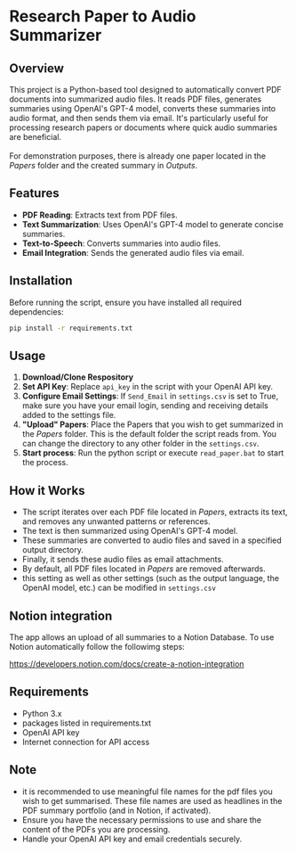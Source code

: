 # Research Paper to Audio Summarizer

## Overview
This project is a Python-based tool designed to automatically convert PDF documents into summarized audio files. It reads PDF files, generates summaries using OpenAI's GPT-4 model, converts these summaries into audio format, and then sends them via email. It's particularly useful for processing research papers or documents where quick audio summaries are beneficial.<br><br>For demonstration purposes, there is already one paper located in the *Papers* folder and the created summary in *Outputs*.

## Features
- **PDF Reading**: Extracts text from PDF files.
- **Text Summarization**: Uses OpenAI's GPT-4 model to generate concise summaries.
- **Text-to-Speech**: Converts summaries into audio files.
- **Email Integration**: Sends the generated audio files via email.

## Installation

Before running the script, ensure you have installed all required dependencies:

```bash
pip install -r requirements.txt
```

## Usage

1. **Download/Clone Respository**
2. **Set API Key**: Replace `api_key` in the script with your OpenAI API key.
3. **Configure Email Settings**: If `Send_Email` in `settings.csv` is set to True, make sure you have your email login, sending and receiving details added to the settings file.
4. **"Upload" Papers**: Place the Papers that you wish to get summarized in the *Papers* folder. This is the default folder the script reads from. You can change the directory to any other folder in the `settings.csv`.
5. **Start process**: Run the python script or execute `read_paper.bat` to start the process.


## How it Works

- The script iterates over each PDF file located in *Papers*, extracts its text, and removes any unwanted patterns or references.
- The text is then summarized using OpenAI's GPT-4 model.
- These summaries are converted to audio files and saved in a specified output directory.
- Finally, it sends these audio files as email attachments.
- By default, all PDF files located in *Papers* are removed afterwards.
- this setting as well as other settings (such as the output language, the OpenAI model, etc.) can be modified in `settings.csv`

## Notion integration
The app allows an upload of all summaries to a Notion Database. To use Notion automatically follow the followimg steps:

https://developers.notion.com/docs/create-a-notion-integration

## Requirements

- Python 3.x
- packages listed in requirements.txt
- OpenAI API key
- Internet connection for API access

## Note

- it is recommended to use meaningful file names for the pdf files you wish to get summarised. These file names are used as headlines in the PDF summary portfolio (and in Notion, if activated).
- Ensure you have the necessary permissions to use and share the content of the PDFs you are processing.
- Handle your OpenAI API key and email credentials securely.


